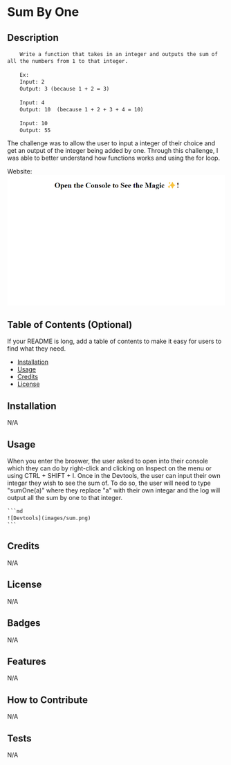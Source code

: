 # Sum By One

## Description
```
    Write a function that takes in an integer and outputs the sum of all the numbers from 1 to that integer.

    Ex:
    Input: 2
    Output: 3 (because 1 + 2 = 3)

    Input: 4
    Output: 10  (because 1 + 2 + 3 + 4 = 10)

    Input: 10
    Output: 55
```
The challenge was to allow the user to input a integer of their choice and get an output of the integer being added by one. Through this challenge, I was able to better understand how functions works and using the for loop.

Website: 
![Screenshot](images/website.png)

## Table of Contents (Optional)

If your README is long, add a table of contents to make it easy for users to find what they need.

- [Installation](#installation)
- [Usage](#usage)
- [Credits](#credits)
- [License](#license)

## Installation

N/A

## Usage

When you enter the broswer, the user asked to open into their console which they can do by right-click and clicking on Inspect on the menu or using CTRL + SHIFT + I. Once in the Devtools, the user can input their own integar they wish to see the sum of. To do so, the user will need to type "sumOne(a)" where they replace "a" with their own integar and the log will output all the sum by one to that integer. 

    ```md
    ![Devtools](images/sum.png)
    ```

## Credits

N/A

## License

N/A

## Badges

N/A

## Features

N/A

## How to Contribute

N/A

## Tests

N/A
